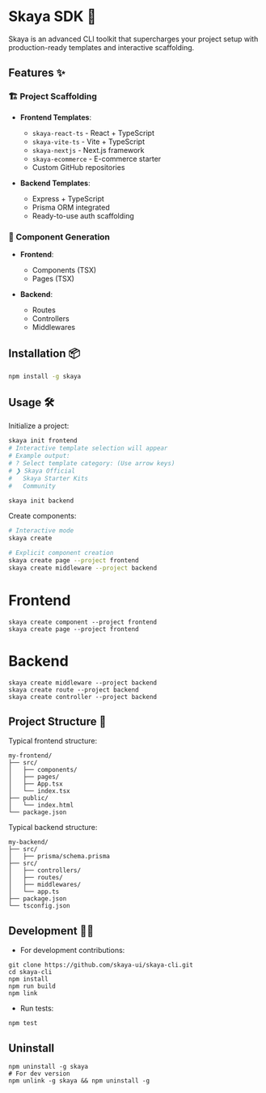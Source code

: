 # Skaya SDK 🚀

Skaya is an advanced CLI toolkit that supercharges your project setup with production-ready templates and interactive scaffolding.

## Features ✨

### 🏗️ Project Scaffolding
- **Frontend Templates**:
  - `skaya-react-ts` - React + TypeScript
  - `skaya-vite-ts` - Vite + TypeScript
  - `skaya-nextjs` - Next.js framework
  - `skaya-ecommerce` - E-commerce starter
  - Custom GitHub repositories

- **Backend Templates**:
  - Express + TypeScript
  - Prisma ORM integrated
  - Ready-to-use auth scaffolding

### 🧩 Component Generation
- **Frontend**:
  - Components (TSX)
  - Pages (TSX)

- **Backend**:
  - Routes
  - Controllers
  - Middlewares

## Installation 📦

```bash
npm install -g skaya
```

## Usage 🛠

Initialize a project:

```bash
skaya init frontend
# Interactive template selection will appear
# Example output:
# ? Select template category: (Use arrow keys)
# ❯ Skaya Official 
#   Skaya Starter Kits 
#   Community

skaya init backend
```

Create components:

```bash
# Interactive mode
skaya create

# Explicit component creation
skaya create page --project frontend
skaya create middleware --project backend
```

# Frontend
```
skaya create component --project frontend
skaya create page --project frontend
```

# Backend
```
skaya create middleware --project backend
skaya create route --project backend
skaya create controller --project backend
```

## Project Structure 🌳

Typical frontend structure:

```
my-frontend/
├── src/
│   ├── components/
│   ├── pages/
│   ├── App.tsx
│   └── index.tsx
├── public/
│   └── index.html
└── package.json
```

Typical backend structure:

```
my-backend/
├── src/
│   ├── prisma/schema.prisma
├── src/
│   ├── controllers/
│   ├── routes/
│   ├── middlewares/
│   └── app.ts
├── package.json
└── tsconfig.json
```

## Development 👨‍💻

- For development contributions:
```
git clone https://github.com/skaya-ui/skaya-cli.git
cd skaya-cli
npm install
npm run build
npm link
```

- Run tests:
```
npm test
```

## Uninstall
```
npm uninstall -g skaya
# For dev version
npm unlink -g skaya && npm uninstall -g
```